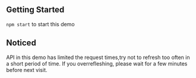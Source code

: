 ## Getting Started
`npm start` to start this demo

## Noticed
API in this demo has limited the request times,try not to refresh too often in a short period of time.
If you overrefleshing, please wait for a few minutes before next visit.


